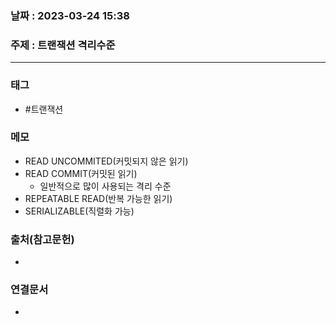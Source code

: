 ### 날짜 : 2023-03-24 15:38
### 주제 : 트랜잭션 격리수준
---
### 태그
* #트랜잭션

### 메모
-   READ UNCOMMITED(커밋되지 않은 읽기)
-   READ COMMIT(커밋된 읽기)
    -   일반적으로 많이 사용되는 격리 수준
-   REPEATABLE READ(반복 가능한 읽기)
-   SERIALIZABLE(직렬화 가능)

### 출처(참고문헌)
-  

### 연결문서
- 